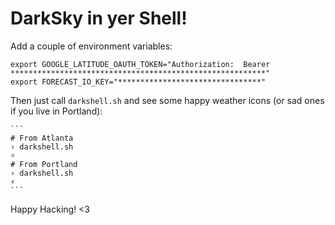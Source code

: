 DarkSky in yer Shell!
=====================

Add a couple of environment variables:

    export GOOGLE_LATITUDE_OAUTH_TOKEN="Authorization:  Bearer *********************************************************"
    export FORECAST_IO_KEY="********************************"

Then just call `darkshell.sh` and see some happy weather icons (or sad ones if you live in Portland):

    ```
    # From Atlanta
    › darkshell.sh
    ☼
    # From Portland
    › darkshell.sh
    ⚡
    ```

Happy Hacking! <3
